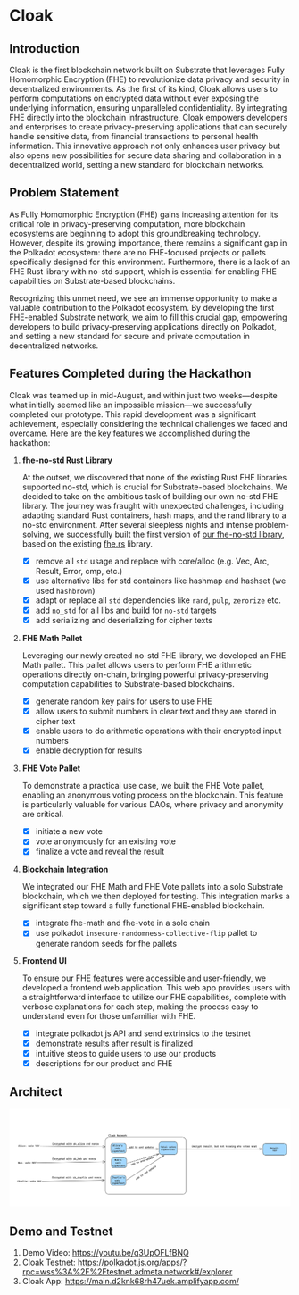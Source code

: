 # Cloak

## Introduction

Cloak is the first blockchain network built on Substrate that leverages Fully Homomorphic Encryption (FHE) to revolutionize data privacy and security in decentralized environments. As the first of its kind, Cloak allows users to perform computations on encrypted data without ever exposing the underlying information, ensuring unparalleled confidentiality. By integrating FHE directly into the blockchain infrastructure, Cloak empowers developers and enterprises to create privacy-preserving applications that can securely handle sensitive data, from financial transactions to personal health information. This innovative approach not only enhances user privacy but also opens new possibilities for secure data sharing and collaboration in a decentralized world, setting a new standard for blockchain networks.

## Problem Statement
As Fully Homomorphic Encryption (FHE) gains increasing attention for its critical role in privacy-preserving computation, more blockchain ecosystems are beginning to adopt this groundbreaking technology. However, despite its growing importance, there remains a significant gap in the Polkadot ecosystem: there are no FHE-focused projects or pallets specifically designed for this environment. Furthermore, there is a lack of an FHE Rust library with no-std support, which is essential for enabling FHE capabilities on Substrate-based blockchains.

Recognizing this unmet need, we see an immense opportunity to make a valuable contribution to the Polkadot ecosystem. By developing the first FHE-enabled Substrate network, we aim to fill this crucial gap, empowering developers to build privacy-preserving applications directly on Polkadot, and setting a new standard for secure and private computation in decentralized networks.

## Features Completed during the Hackathon
Cloak was teamed up in mid-August, and within just two weeks—despite what initially seemed like an impossible mission—we successfully completed our prototype. This rapid development was a significant achievement, especially considering the technical challenges we faced and overcame. Here are the key features we accomplished during the hackathon:

1. **fhe-no-std Rust Library**

	At the outset, we discovered that none of the existing Rust FHE libraries supported no-std, which is crucial for Substrate-based blockchains. We decided to take on the ambitious task of building our own no-std FHE library. The journey was fraught with unexpected challenges, including adapting standard Rust containers, hash maps, and the rand library to a no-std environment. After several sleepless nights and intense problem-solving, we successfully built the first version of [our fhe-no-std library](), based on the existing [fhe.rs](https://github.com/tlepoint/fhe.rs) library.

	- [x] remove all `std` usage and replace with core/alloc (e.g. Vec, Arc, Result, Error, cmp, etc.)
	- [x] use alternative libs for std containers like hashmap and hashset (we used `hashbrown`)
	- [x] adapt or replace all `std` dependencies like `rand`, `pulp`, `zerorize` etc.
	- [x] add `no_std` for all libs and build for `no-std` targets
	- [x] add serializing and deserializing for cipher texts

2. **FHE Math Pallet**

	Leveraging our newly created no-std FHE library, we developed an FHE Math pallet. This pallet allows users to perform FHE arithmetic operations directly on-chain, bringing powerful privacy-preserving computation capabilities to Substrate-based blockchains.

	- [x] generate random key pairs for users to use FHE 
	- [x] allow users to submit numbers in clear text and they are stored in cipher text
	- [x] enable users to do arithmetic operations with their encrypted input numbers
	- [x] enable decryption for results

3. **FHE Vote Pallet**


	To demonstrate a practical use case, we built the FHE Vote pallet, enabling an anonymous voting process on the blockchain. This feature is particularly valuable for various DAOs, where privacy and anonymity are critical.

	- [x] initiate a new vote
	- [x] vote anonymously for an existing vote
	- [x] finalize a vote and reveal the result

4. **Blockchain Integration**

	We integrated our FHE Math and FHE Vote pallets into a solo Substrate blockchain, which we then deployed for testing. This integration marks a significant step toward a fully functional FHE-enabled blockchain.

	- [x] integrate fhe-math and fhe-vote in a solo chain
	- [x] use polkadot `insecure-randomness-collective-flip` pallet to generate random seeds for fhe pallets

5. **Frontend UI**

	To ensure our FHE features were accessible and user-friendly, we developed a frontend web application. This web app provides users with a straightforward interface to utilize our FHE capabilities, complete with verbose explanations for each step, making the process easy to understand even for those unfamiliar with FHE.

	- [x] integrate polkadot js API and send extrinsics to the testnet
	- [x] demonstrate results after result is finalized
	- [x] intuitive steps to guide users to use our products
	- [x] descriptions for our product and FHE

## Architect
![Cloak Architecture](./doc/cloak_arch.jpg)


## Demo and Testnet
1. Demo Video: https://youtu.be/q3UpOFLfBNQ
2. Cloak Testnet: https://polkadot.js.org/apps/?rpc=wss%3A%2F%2Ftestnet.admeta.network#/explorer
3. Cloak App: https://main.d2knk68rh47uek.amplifyapp.com/
